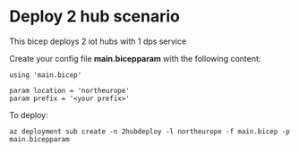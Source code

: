 # Deploy 2 hub scenario

This bicep deploys 2 iot hubs with 1 dps service

Create your config file **main.bicepparam** with the following content:

```bicep
using 'main.bicep'

param location = 'northeurope'
param prefix = '<your prefix>'
```

To deploy:

```pwsh
az deployment sub create -n 2hubdeploy -l northeurope -f main.bicep -p main.bicepparam
```